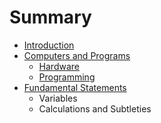 # Summary

* [Introduction](README.md)
* [Computers and Programs](chapters/0/computers_and_programs.md)
   * [Hardware](chapters/0/hardware.md)
   * [Programming](chapters/0/programming.md)
* [Fundamental Statements](chapters/1/fundamental_statements.md)
   * Variables
   * Calculations and Subtleties

